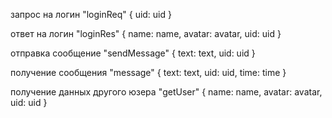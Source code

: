 запрос на логин "loginReq"
{
  uid: uid
}

ответ на логин "loginRes"
{
  name: name,
  avatar: avatar,
  uid: uid
}

отправка сообщение "sendMessage"
{
  text: text,
  uid: uid
}

получение сообщения "message"
{
  text: text,
  uid: uid,
  time: time
}

получение данных другого юзера "getUser"
{
  name: name,
  avatar: avatar,
  uid: uid
}
